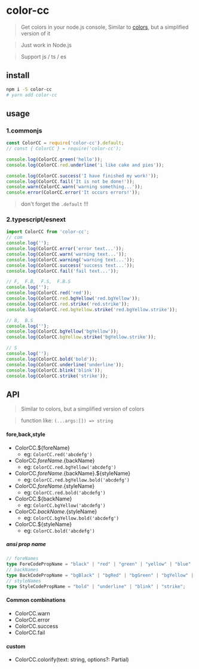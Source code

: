 # color-cc

> Get colors in your node.js console, Similar to [colors](https://www.npmjs.com/package/colors), but a simplified version of it

> Just work in Node.js

> Support js / ts / es

## install

```sh
npm i -S color-cc
# yarn add color-cc
```

## usage

### 1.commonjs

```js
const ColorCC = require('color-cc').default;
// const { ColorCC } = require('color-cc');

console.log(ColorCC.green('hello'));
console.log(ColorCC.red.underline('i like cake and pies'));

console.log(ColorCC.success('I have finished my work!'));
console.log(ColorCC.fail('It is not be done!'));
console.warn(ColorCC.warn('warning something...'));
console.error(ColorCC.error('It occurs errors!'));
```

> don't forget the `.default` !!!

### 2.typescript/esnext

```ts
import ColorCC from 'color-cc';
// com
console.log('');
console.log(ColorCC.error('error text...'));
console.log(ColorCC.warn('warning text...'));
console.log(ColorCC.warning('warning text...'));
console.log(ColorCC.success('success text...'));
console.log(ColorCC.fail('fail text...'));

// F,  F.B,  F.S,  F.B.S
console.log('');
console.log(ColorCC.red('red'));
console.log(ColorCC.red.bgYellow('red.bgYellow'));
console.log(ColorCC.red.strike('red.strike'));
console.log(ColorCC.red.bgYellow.strike('red.bgYellow.strike'));

// B,  B.S
console.log('');
console.log(ColorCC.bgYellow('bgYellow'));
console.log(ColorCC.bgYellow.strike('bgYellow.strike'));

// S
console.log('');
console.log(ColorCC.bold('bold'));
console.log(ColorCC.underline('underline'));
console.log(ColorCC.blink('blink'));
console.log(ColorCC.strike('strike'));
```


## API

> Similar to colors, but a simplified version of colors

> function like: `(...args:[]) => string` 

#### fore,back,style

- ColorCC.${foreName}
  - eg: `ColorCC.red('abcdefg')`
- ColorCC.${foreName}.${backName}
  - eg: `ColorCC.red.bgYellow('abcdefg')`
- ColorCC.${foreName}.${backName}.${styleName}
  - eg: `ColorCC.red.bgYellow.bold('abcdefg')`
- ColorCC.${foreName}.${styleName}
  - eg: `ColorCC.red.bold('abcdefg')`
- ColorCC.${backName}
  - eg: `ColorCC.bgYellow('abcdefg')`
- ColorCC.${backName}.${styleName}
  - eg: `ColorCC.bgYellow.bold('abcdefg')`
- ColorCC.${styleName}
  - eg: `ColorCC.bold('abcdefg')`

##### ansi prop name

```ts
// foreNames
type ForeCodePropName = "black" | "red" | "green" | "yellow" | "blue" | "magenta" | "cyan" | "white" | "gray" | "grey" | "brightBlack" | "brightRed" | "brightGreen" | "brightYellow" | "brightBlue" | "brightMagenta" | "brightCyan" | "brightWhite";
// backNames
type BackCodePropName = "bgBlack" | "bgRed" | "bgGreen" | "bgYellow" | "bgBlue" | "bgMagenta" | "bgCyan" | "bgWhite" | "bgGray" | "bgGrey" | "bgBrightBlack" | "bgBrightRed" | "bgBrightGreen" | "bgBrightYellow" | "bgBrightBlue" | "bgBrightMagenta" | "bgBrightCyan" | "bgBrightWhite";
// styleNames
type StyleCodePropName = "bold" | "underline" | "blink" | "strike";
```

#### Common combinations

- ColorCC.warn
- ColorCC.error
- ColorCC.success
- ColorCC.fail


#### custom

- ColorCC.colorify(text: string, options?: Partial<ColorifyOptions>)
